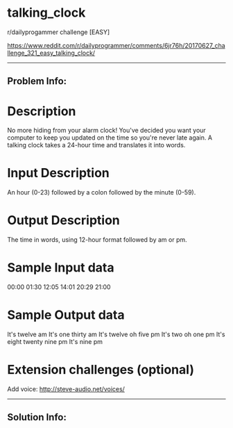 # talking_clock
r/dailyprogammer challenge [EASY]

https://www.reddit.com/r/dailyprogrammer/comments/6jr76h/20170627_challenge_321_easy_talking_clock/

---------------------------------------------------
Problem Info:
---------------------------------------------------
# Description
No more hiding from your alarm clock! You've decided you want your computer to keep you updated on the time so you're never late again. A talking clock takes a 24-hour time and translates it into words.

# Input Description
An hour (0-23) followed by a colon followed by the minute (0-59).

# Output Description
The time in words, using 12-hour format followed by am or pm.

# Sample Input data
00:00
01:30
12:05
14:01
20:29
21:00

# Sample Output data
It's twelve am
It's one thirty am
It's twelve oh five pm
It's two oh one pm
It's eight twenty nine pm
It's nine pm

# Extension challenges (optional)
Add voice: http://steve-audio.net/voices/

---------------------------------------------------
Solution Info:
---------------------------------------------------


